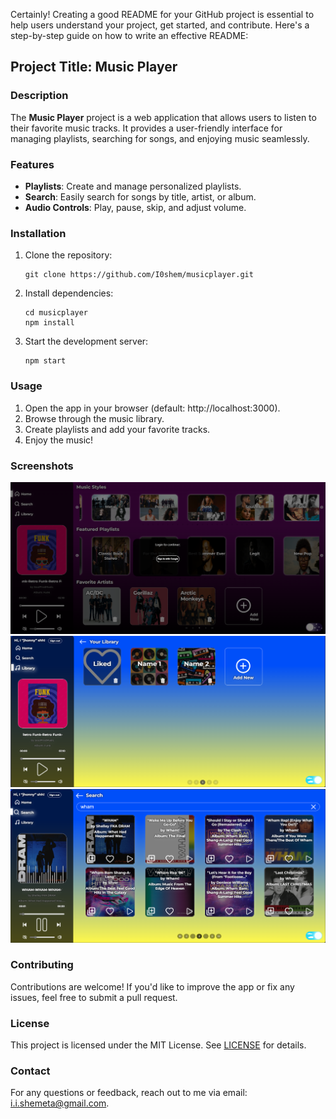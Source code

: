 Certainly! Creating a good README for your GitHub project is essential to help users understand your project, get started, and contribute. Here's a step-by-step guide on how to write an effective README:

## Project Title: Music Player

### Description

The **Music Player** project is a web application that allows users to listen to their favorite music tracks. It provides a user-friendly interface for managing playlists, searching for songs, and enjoying music seamlessly.

### Features

- **Playlists**: Create and manage personalized playlists.
- **Search**: Easily search for songs by title, artist, or album.
- **Audio Controls**: Play, pause, skip, and adjust volume.

### Installation

1. Clone the repository:

   ```
   git clone https://github.com/I0shem/musicplayer.git
   ```

2. Install dependencies:

   ```
   cd musicplayer
   npm install
   ```

3. Start the development server:
   ```
   npm start
   ```

### Usage

1. Open the app in your browser (default: http://localhost:3000).
2. Browse through the music library.
3. Create playlists and add your favorite tracks.
4. Enjoy the music!

### Screenshots

![Screenshot 1](./src/Components/Images/app-image-1.png)
![Screenshot 2](./src/Components/Images/app-image-2.png)
![Screenshot 3](./src/Components/Images/app-image-3.png)

### Contributing

Contributions are welcome! If you'd like to improve the app or fix any issues, feel free to submit a pull request.

### License

This project is licensed under the MIT License. See [LICENSE](./LICENSE) for details.

### Contact

For any questions or feedback, reach out to me via email: [i.i.shemeta@gmail.com](mailto:your@email.com).
